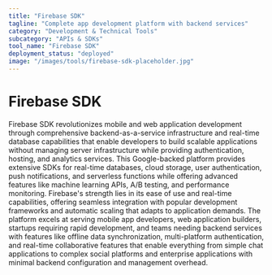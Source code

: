 ```yaml
---
title: "Firebase SDK"
tagline: "Complete app development platform with backend services"
category: "Development & Technical Tools"
subcategory: "APIs & SDKs"
tool_name: "Firebase SDK"
deployment_status: "deployed"
image: "/images/tools/firebase-sdk-placeholder.jpg"
---
```


# Firebase SDK

Firebase SDK revolutionizes mobile and web application development through comprehensive backend-as-a-service infrastructure and real-time database capabilities that enable developers to build scalable applications without managing server infrastructure while providing authentication, hosting, and analytics services. This Google-backed platform provides extensive SDKs for real-time databases, cloud storage, user authentication, push notifications, and serverless functions while offering advanced features like machine learning APIs, A/B testing, and performance monitoring. Firebase's strength lies in its ease of use and real-time capabilities, offering seamless integration with popular development frameworks and automatic scaling that adapts to application demands. The platform excels at serving mobile app developers, web application builders, startups requiring rapid development, and teams needing backend services with features like offline data synchronization, multi-platform authentication, and real-time collaborative features that enable everything from simple chat applications to complex social platforms and enterprise applications with minimal backend configuration and management overhead.